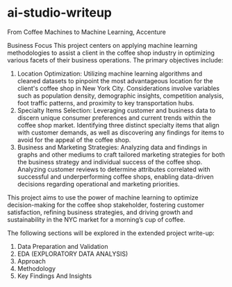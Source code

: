 # ai-studio-writeup
From Coffee Machines to Machine Learning, Accenture

Business Focus
This project centers on applying machine learning methodologies to assist a client in the coffee shop industry in optimizing various facets of their business operations. The primary objectives include:

1. Location Optimization:
Utilizing machine learning algorithms and cleaned datasets to pinpoint the most advantageous location for the client's coffee shop in New York City. Considerations involve variables such as population density, demographic insights, competition analysis, foot traffic patterns, and proximity to key transportation hubs.
2. Specialty Items Selection:
Leveraging customer and business data to discern unique consumer preferences and current trends within the coffee shop market. Identifying three distinct specialty items that align with customer demands, as well as discovering any findings for items to avoid for the appeal of the coffee shop.
3. Business and Marketing Strategies:
Analyzing data and findings in graphs and other mediums to craft tailored marketing strategies for both the business strategy and individual success of the coffee shop. Analyzing customer reviews to determine attributes correlated with successful and underperforming coffee shops, enabling data-driven decisions regarding operational and marketing priorities.
       
This project aims to use the power of machine learning to optimize decision-making for the coffee shop stakeholder, fostering customer satisfaction, refining business strategies, and driving growth and sustainability in the NYC market for a morning’s cup of coffee.

The following sections will be explored in the extended project write-up:
1. Data Preparation and Validation
2. EDA (EXPLORATORY DATA ANALYSIS)
3. Approach
4. Methodology
5. Key Findings And Insights
